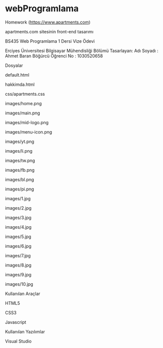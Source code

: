 # webProgramlama
Homework (https://www.apartments.com)

apartments.com sitesinin front-end tasarımı

BS435 Web Programlama 1 Dersi Vize Ödevi

Erciyes Üniversitesi Bilgisayar Mühendisliği Bölümü
Tasarlayan: 
Adı Soyadı : Ahmet Baran Böğürcü
Öğrenci No : 1030520658


Dosyalar

default.html

hakkimda.html

css/apartments.css

images/home.png

images/main.png

images/mid-logo.png

images/menu-icon.png

images/yt.png

images/li.png

images/tw.png

images/fb.png

images/bl.png

images/pi.png

images/1.jpg

images/2.jpg

images/3.jpg

images/4.jpg

images/5.jpg

images/6.jpg

images/7.jpg

images/8.jpg

images/9.jpg

images/10.jpg


Kullanılan Araçlar

HTML5

CSS3

Javascript


Kullanılan Yazılımlar

Visual Studio
